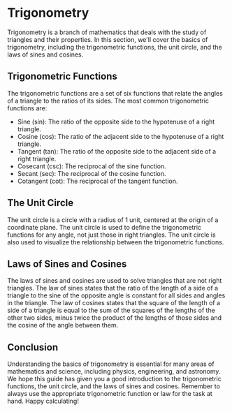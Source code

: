 # Trigonometry

Trigonometry is a branch of mathematics that deals with the study of triangles and their properties. In this section, we'll cover the basics of trigonometry, including the trigonometric functions, the unit circle, and the laws of sines and cosines.

## Trigonometric Functions

The trigonometric functions are a set of six functions that relate the angles of a triangle to the ratios of its sides. The most common trigonometric functions are:

* Sine (sin): The ratio of the opposite side to the hypotenuse of a right triangle.
* Cosine (cos): The ratio of the adjacent side to the hypotenuse of a right triangle.
* Tangent (tan): The ratio of the opposite side to the adjacent side of a right triangle.
* Cosecant (csc): The reciprocal of the sine function.
* Secant (sec): The reciprocal of the cosine function.
* Cotangent (cot): The reciprocal of the tangent function.

## The Unit Circle

The unit circle is a circle with a radius of 1 unit, centered at the origin of a coordinate plane. The unit circle is used to define the trigonometric functions for any angle, not just those in right triangles. The unit circle is also used to visualize the relationship between the trigonometric functions.

## Laws of Sines and Cosines

The laws of sines and cosines are used to solve triangles that are not right triangles. The law of sines states that the ratio of the length of a side of a triangle to the sine of the opposite angle is constant for all sides and angles in the triangle. The law of cosines states that the square of the length of a side of a triangle is equal to the sum of the squares of the lengths of the other two sides, minus twice the product of the lengths of those sides and the cosine of the angle between them.

## Conclusion

Understanding the basics of trigonometry is essential for many areas of mathematics and science, including physics, engineering, and astronomy. We hope this guide has given you a good introduction to the trigonometric functions, the unit circle, and the laws of sines and cosines. Remember to always use the appropriate trigonometric function or law for the task at hand. Happy calculating!
